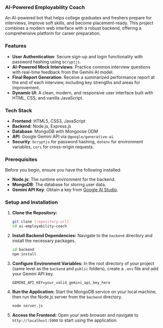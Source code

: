 ### AI-Powered Employability Coach

An AI-powered bot that helps college graduates and freshers prepare for interviews, improve soft skills, and become placement-ready. This project combines a modern web interface with a robust backend, offering a comprehensive platform for career preparation.



### Features

  * **User Authentication**: Secure sign-up and login functionality with password hashing using `bcryptjs`.
  * **AI-Powered Mock Interviews**: Practice common interview questions with real-time feedback from the Gemini AI model.
  * **Final Report Generation**: Receive a summarized performance report at the end of each interview, including key strengths and areas for improvement.
  * **Dynamic UI**: A clean, modern, and responsive user interface built with HTML, CSS, and vanilla JavaScript.



### Tech Stack

  * **Frontend**: HTML5, CSS3, JavaScript
  * **Backend**: Node.js, Express.js
  * **Database**: MongoDB with Mongoose ODM
  * **API**: Google Gemini API via `@google/generative-ai`
  * **Security**: `bcryptjs` for password hashing, `dotenv` for environment variables, `cors` for cross-origin requests.



### Prerequisites

Before you begin, ensure you have the following installed:

  * **Node.js**: The runtime environment for the backend.
  * **MongoDB**: The database for storing user data.
  * **Gemini API Key**: Obtain a key from [Google AI Studio](https://aistudio.google.com/app/apikey).



### Setup and Installation

1.  **Clone the Repository:**

    ```bash
    git clone [repository-url]
    cd ai-employability-coach
    ```

2.  **Install Backend Dependencies:** Navigate to the `backend` directory and install the necessary packages.

    ```bash
    cd backend
    npm install
    ```

3.  **Configure Environment Variables:** In the root directory of your project (same level as the `backend` and `public` folders), create a `.env` file and add your Gemini API key.

    ```
    GEMINI_API_KEY=your_valid_gemini_api_key_here
    ```

4.  **Run the Application:** Start the MongoDB service on your local machine, then run the Node.js server from the `backend` directory.

    ```bash
    node server.js
    ```

5.  **Access the Frontend:** Open your web browser and navigate to `http://localhost:5000` to start using the application.